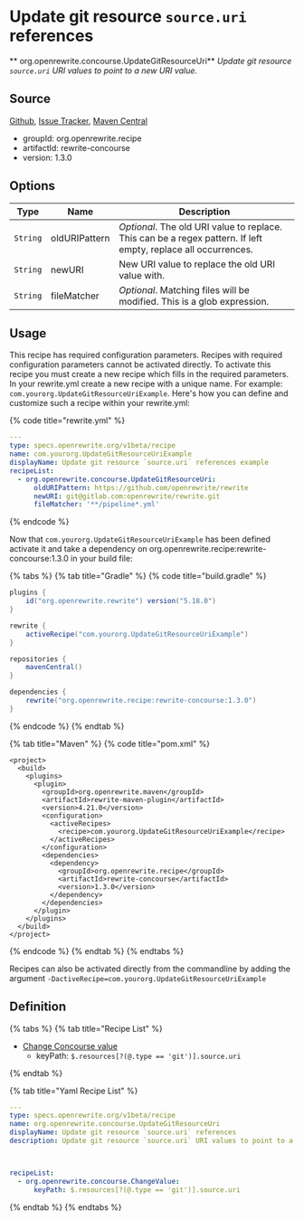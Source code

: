 # Update git resource `source.uri` references

** org.openrewrite.concourse.UpdateGitResourceUri**
_Update git resource `source.uri` URI values to point to a new URI value._

## Source

[Github](https://github.com/openrewrite/rewrite-concourse), [Issue Tracker](https://github.com/openrewrite/rewrite-concourse/issues), [Maven Central](https://search.maven.org/artifact/org.openrewrite.recipe/rewrite-concourse/1.3.0/jar)

* groupId: org.openrewrite.recipe
* artifactId: rewrite-concourse
* version: 1.3.0

## Options

| Type | Name | Description |
| -- | -- | -- |
| `String` | oldURIPattern | *Optional*. The old URI value to replace. This can be a regex pattern. If left empty, replace all occurrences. |
| `String` | newURI | New URI value to replace the old URI value with. |
| `String` | fileMatcher | *Optional*. Matching files will be modified. This is a glob expression. |


## Usage

This recipe has required configuration parameters. Recipes with required configuration parameters cannot be activated directly. To activate this recipe you must create a new recipe which fills in the required parameters. In your rewrite.yml create a new recipe with a unique name. For example: `com.yourorg.UpdateGitResourceUriExample`.
Here's how you can define and customize such a recipe within your rewrite.yml:

{% code title="rewrite.yml" %}
```yaml
---
type: specs.openrewrite.org/v1beta/recipe
name: com.yourorg.UpdateGitResourceUriExample
displayName: Update git resource `source.uri` references example
recipeList:
  - org.openrewrite.concourse.UpdateGitResourceUri:
      oldURIPattern: https://github.com/openrewrite/rewrite
      newURI: git@gitlab.com:openrewrite/rewrite.git
      fileMatcher: '**/pipeline*.yml'
```
{% endcode %}

Now that `com.yourorg.UpdateGitResourceUriExample` has been defined activate it and take a dependency on org.openrewrite.recipe:rewrite-concourse:1.3.0 in your build file:

{% tabs %}
{% tab title="Gradle" %}
{% code title="build.gradle" %}
```groovy
plugins {
    id("org.openrewrite.rewrite") version("5.18.0")
}

rewrite {
    activeRecipe("com.yourorg.UpdateGitResourceUriExample")
}

repositories {
    mavenCentral()
}

dependencies {
    rewrite("org.openrewrite.recipe:rewrite-concourse:1.3.0")
}
```
{% endcode %}
{% endtab %}

{% tab title="Maven" %}
{% code title="pom.xml" %}
```markup
<project>
  <build>
    <plugins>
      <plugin>
        <groupId>org.openrewrite.maven</groupId>
        <artifactId>rewrite-maven-plugin</artifactId>
        <version>4.21.0</version>
        <configuration>
          <activeRecipes>
            <recipe>com.yourorg.UpdateGitResourceUriExample</recipe>
          </activeRecipes>
        </configuration>
        <dependencies>
          <dependency>
            <groupId>org.openrewrite.recipe</groupId>
            <artifactId>rewrite-concourse</artifactId>
            <version>1.3.0</version>
          </dependency>
        </dependencies>
      </plugin>
    </plugins>
  </build>
</project>
```
{% endcode %}
{% endtab %}
{% endtabs %}

Recipes can also be activated directly from the commandline by adding the argument `-DactiveRecipe=com.yourorg.UpdateGitResourceUriExample`

## Definition

{% tabs %}
{% tab title="Recipe List" %}
* [Change Concourse value](../concourse/changevalue.md)
  * keyPath: `$.resources[?(@.type == 'git')].source.uri`

{% endtab %}

{% tab title="Yaml Recipe List" %}
```yaml
---
type: specs.openrewrite.org/v1beta/recipe
name: org.openrewrite.concourse.UpdateGitResourceUri
displayName: Update git resource `source.uri` references
description: Update git resource `source.uri` URI values to point to a new URI value.



recipeList:
  - org.openrewrite.concourse.ChangeValue:
      keyPath: $.resources[?(@.type == 'git')].source.uri

```
{% endtab %}
{% endtabs %}
